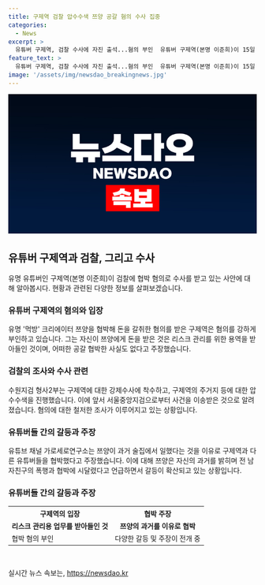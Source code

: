 ```yaml
---
title: 구제역 검찰 압수수색 쯔양 공갈 혐의 수사 집중
categories:
  - News
excerpt: >
  유튜버 구제역, 검찰 수사에 자진 출석...혐의 부인  유튜버 구제역(본명 이준희)이 15일 서초구 서울중앙지검에 자진 출석한 가운데, 수원지검 형사2부가 강제수사에 착수했다. 구제역은 먹방 크리에이터 쯔양을 협박해 돈을 갈취한 혐의를 받고 있으며, 이에 대해 고발한 쯔양 측의 요청으로 계약을 받아들인 것뿐이라고 주장했다. 그러나 쯔양은 구제역과 다른 유튜버들이 직접 협박했다고 주장하며, 이전에는 전 남자친구로부터 폭행과 협박을 받았다고 고백했다.
feature_text: >
  유튜버 구제역, 검찰 수사에 자진 출석...혐의 부인  유튜버 구제역(본명 이준희)이 15일 서초구 서울중앙지검에 자진 출석한 가운데, 수원지검 형사2부가 강제수사에 착수했다. 구제역은 먹방 크리에이터 쯔양을 협박해 돈을 갈취한 혐의를 받고 있으며, 이에 대해 고발한 쯔양 측의 요청으로 계약을 받아들인 것뿐이라고 주장했다. 그러나 쯔양은 구제역과 다른 유튜버들이 직접 협박했다고 주장하며, 이전에는 전 남자친구로부터 폭행과 협박을 받았다고 고백했다.
image: '/assets/img/newsdao_breakingnews.jpg'
---
```


<p><img src="/assets/img/newsdao_breakingnews.jpg" alt="cryptoinkorea 속보" /></p>

<h2 data-ke-size="size26">유튜버 구제역과 검찰, 그리고 수사</h2>

<p data-ke-size="size16">유명 유튜버인 구제역(본명 이준희)이 검찰에 협박 혐의로 수사를 받고 있는 사안에 대해 알아봅시다. 현황과 관련된 다양한 정보를 살펴보겠습니다.</p>

<h3>유튜버 구제역의 혐의와 입장</h3>

<p data-ke-size="size16">유명 '먹방' 크리에이터 쯔양을 협박해 돈을 갈취한 혐의를 받은 구제역은 혐의를 강하게 부인하고 있습니다. 그는 자신이 쯔양에게 돈을 받은 것은 리스크 관리를 위한 용역을 받아들인 것이며, 어떠한 공갈 협박한 사실도 없다고 주장했습니다.</p>

<h3>검찰의 조사와 수사 관련</h3>

<p data-ke-size="size16">수원지검 형사2부는 구제역에 대한 강제수사에 착수하고, 구제역의 주거지 등에 대한 압수수색을 진행했습니다. 이에 앞서 서울중앙지검으로부터 사건을 이송받은 것으로 알려졌습니다. 혐의에 대한 철저한 조사가 이루어지고 있는 상황입니다.</p>

<h3>유튜버들 간의 갈등과 주장</h3>

<p data-ke-size="size16">유튜브 채널 가로세로연구소는 쯔양이 과거 술집에서 일했다는 것을 이유로 구제역과 다른 유튜버들을 협박했다고 주장했습니다. 이에 대해 쯔양은 자신의 과거를 밝히며 전 남자친구의 폭행과 협박에 시달렸다고 언급하면서 갈등이 확산되고 있는 상황입니다.</p>

<h3>유튜버들 간의 갈등과 주장</h3>

<table>
    <tr>
        <th>구제역의 입장</th>
        <th>협박 주장</th>
    </tr>
    <tr>
        <td style="text-align: center; height: 17px;"><b>리스크 관리용 업무를 받아들인 것</b></td>
        <td style="text-align: center; height: 17px;"><b>쯔양의 과거를 이유로 협박</b></td>
    </tr>
    <tr>
        <td>협박 혐의 부인</td>
        <td>다양한 갈등 및 주장이 전개 중</td>
    </tr>
</table>

<p data-ke-size="size16">&nbsp;</p>
실시간 뉴스 속보는, <a href="https://newsdao.kr" rel="dofollow">https://newsdao.kr</a>


